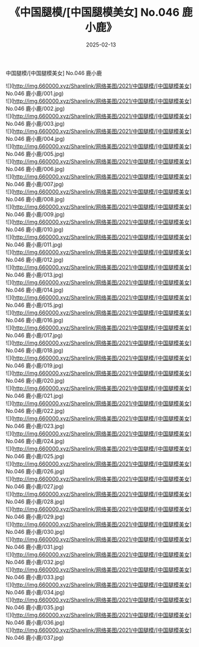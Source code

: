 ﻿---
layout: post
title:  《中国腿模/[中国腿模美女] No.046 鹿小鹿》
date:   2025-02-13
img: http://img.660000.xyz/Sharelink/网络美图/2021/中国腿模/[中国腿模美女] No.046 鹿小鹿/000.jpg
categories: [美女, 清纯, 唯美]
---

中国腿模/[中国腿模美女] No.046 鹿小鹿

 ![](http://img.660000.xyz/Sharelink/网络美图/2021/中国腿模/[中国腿模美女] No.046 鹿小鹿/001.jpg) <br>![](http://img.660000.xyz/Sharelink/网络美图/2021/中国腿模/[中国腿模美女] No.046 鹿小鹿/002.jpg) <br>![](http://img.660000.xyz/Sharelink/网络美图/2021/中国腿模/[中国腿模美女] No.046 鹿小鹿/003.jpg) <br>![](http://img.660000.xyz/Sharelink/网络美图/2021/中国腿模/[中国腿模美女] No.046 鹿小鹿/004.jpg) <br>![](http://img.660000.xyz/Sharelink/网络美图/2021/中国腿模/[中国腿模美女] No.046 鹿小鹿/005.jpg) <br>![](http://img.660000.xyz/Sharelink/网络美图/2021/中国腿模/[中国腿模美女] No.046 鹿小鹿/006.jpg) <br>![](http://img.660000.xyz/Sharelink/网络美图/2021/中国腿模/[中国腿模美女] No.046 鹿小鹿/007.jpg) <br>![](http://img.660000.xyz/Sharelink/网络美图/2021/中国腿模/[中国腿模美女] No.046 鹿小鹿/008.jpg) <br>![](http://img.660000.xyz/Sharelink/网络美图/2021/中国腿模/[中国腿模美女] No.046 鹿小鹿/009.jpg) <br>![](http://img.660000.xyz/Sharelink/网络美图/2021/中国腿模/[中国腿模美女] No.046 鹿小鹿/010.jpg) <br>![](http://img.660000.xyz/Sharelink/网络美图/2021/中国腿模/[中国腿模美女] No.046 鹿小鹿/011.jpg) <br>![](http://img.660000.xyz/Sharelink/网络美图/2021/中国腿模/[中国腿模美女] No.046 鹿小鹿/012.jpg) <br>![](http://img.660000.xyz/Sharelink/网络美图/2021/中国腿模/[中国腿模美女] No.046 鹿小鹿/013.jpg) <br>![](http://img.660000.xyz/Sharelink/网络美图/2021/中国腿模/[中国腿模美女] No.046 鹿小鹿/014.jpg) <br>![](http://img.660000.xyz/Sharelink/网络美图/2021/中国腿模/[中国腿模美女] No.046 鹿小鹿/015.jpg) <br>![](http://img.660000.xyz/Sharelink/网络美图/2021/中国腿模/[中国腿模美女] No.046 鹿小鹿/016.jpg) <br>![](http://img.660000.xyz/Sharelink/网络美图/2021/中国腿模/[中国腿模美女] No.046 鹿小鹿/017.jpg) <br>![](http://img.660000.xyz/Sharelink/网络美图/2021/中国腿模/[中国腿模美女] No.046 鹿小鹿/018.jpg) <br>![](http://img.660000.xyz/Sharelink/网络美图/2021/中国腿模/[中国腿模美女] No.046 鹿小鹿/019.jpg) <br>![](http://img.660000.xyz/Sharelink/网络美图/2021/中国腿模/[中国腿模美女] No.046 鹿小鹿/020.jpg) <br>![](http://img.660000.xyz/Sharelink/网络美图/2021/中国腿模/[中国腿模美女] No.046 鹿小鹿/021.jpg) <br>![](http://img.660000.xyz/Sharelink/网络美图/2021/中国腿模/[中国腿模美女] No.046 鹿小鹿/022.jpg) <br>![](http://img.660000.xyz/Sharelink/网络美图/2021/中国腿模/[中国腿模美女] No.046 鹿小鹿/023.jpg) <br>![](http://img.660000.xyz/Sharelink/网络美图/2021/中国腿模/[中国腿模美女] No.046 鹿小鹿/024.jpg) <br>![](http://img.660000.xyz/Sharelink/网络美图/2021/中国腿模/[中国腿模美女] No.046 鹿小鹿/025.jpg) <br>![](http://img.660000.xyz/Sharelink/网络美图/2021/中国腿模/[中国腿模美女] No.046 鹿小鹿/026.jpg) <br>![](http://img.660000.xyz/Sharelink/网络美图/2021/中国腿模/[中国腿模美女] No.046 鹿小鹿/027.jpg) <br>![](http://img.660000.xyz/Sharelink/网络美图/2021/中国腿模/[中国腿模美女] No.046 鹿小鹿/028.jpg) <br>![](http://img.660000.xyz/Sharelink/网络美图/2021/中国腿模/[中国腿模美女] No.046 鹿小鹿/029.jpg) <br>![](http://img.660000.xyz/Sharelink/网络美图/2021/中国腿模/[中国腿模美女] No.046 鹿小鹿/030.jpg) <br>![](http://img.660000.xyz/Sharelink/网络美图/2021/中国腿模/[中国腿模美女] No.046 鹿小鹿/031.jpg) <br>![](http://img.660000.xyz/Sharelink/网络美图/2021/中国腿模/[中国腿模美女] No.046 鹿小鹿/032.jpg) <br>![](http://img.660000.xyz/Sharelink/网络美图/2021/中国腿模/[中国腿模美女] No.046 鹿小鹿/033.jpg) <br>![](http://img.660000.xyz/Sharelink/网络美图/2021/中国腿模/[中国腿模美女] No.046 鹿小鹿/034.jpg) <br>![](http://img.660000.xyz/Sharelink/网络美图/2021/中国腿模/[中国腿模美女] No.046 鹿小鹿/035.jpg) <br>![](http://img.660000.xyz/Sharelink/网络美图/2021/中国腿模/[中国腿模美女] No.046 鹿小鹿/036.jpg) <br>![](http://img.660000.xyz/Sharelink/网络美图/2021/中国腿模/[中国腿模美女] No.046 鹿小鹿/037.jpg) <br>